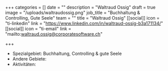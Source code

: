 +++
categories = []
date = ""
description = "Waltraud Ossig"
draft = true
image = "/uploads/waltraudossig.png"
job_title = "Buchhaltung & Controlling, Gute Seele"
team = ""
title = "Waltraud Ossig"
[[social]]
icon = "ti-linkedin"
link = "https://www.linkedin.com/in/waltraud-ossig-b3a171134/"
[[social]]
icon = "ti-email"
link = "mailto:waltraud.ossig@corporatesoftware.ch"

+++
* Spezialgebiet: Buchhaltung, Controlling & gute Seele
* Andere Gebiete:
* Aktivitäten: